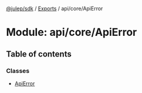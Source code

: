 [@julep/sdk](../README.md) / [Exports](../modules.md) / api/core/ApiError

# Module: api/core/ApiError

## Table of contents

### Classes

- [ApiError](../classes/api_core_ApiError.ApiError.md)
